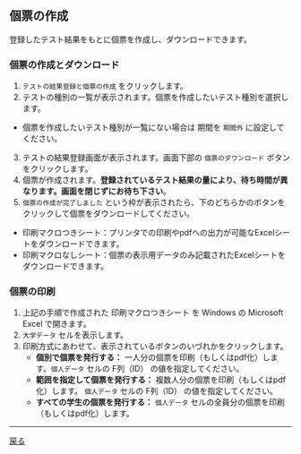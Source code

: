 ## 個票の作成

登録したテスト結果をもとに個票を作成し、ダウンロードできます。

### 個票の作成とダウンロード

1. `テストの結果登録と個票の作成` をクリックします。
2. テストの種別の一覧が表示されます。個票を作成したいテスト種別を選択します。
  - 個票を作成したいテスト種別が一覧にない場合は 期間を `期間外` に設定してください。
3. テストの結果登録画面が表示されます。画面下部の `個票のダウンロード` ボタンをクリックします。
4. 個票が作成されます。**登録されているテスト結果の量により、待ち時間が異なります。画面を閉じずにお待ち下さい**。
5. `個票の作成が完了しました` という枠が表示されたら、下のどちらかのボタンをクリックして個票をダウンロードしてください。
 - 印刷マクロつきシート：プリンタでの印刷やpdfへの出力が可能なExcelシートをダウンロードできます。
 - 印刷マクロなしシート：個票の表示用データのみ記載されたExcelシートをダウンロードできます。

### 個票の印刷

1. 上記の手順で作成された 印刷マクロつきシート を Windows の Microsoft Excel で開きます。
2. `大学データ` セルを表示します。
3. 印刷方式にあわせて、表示されているボタンのいづれかをクリックします。
    - **個別で個票を発行する：** 一人分の個票を印刷（もしくはpdf化）します。`個人データ` セルの F列（ID） の値を指定してください。
    - **範囲を指定して個票を発行する：** 複数人分の個票を印刷（もしくはpdf化）します。 `個人データ` セルの F列（ID） の値を指定してください。
    - **すべての学生の個票を発行する：** `個人データ` セルの全員分の個票を印刷（もしくはpdf化）します。

---

[戻る](../README.md)


